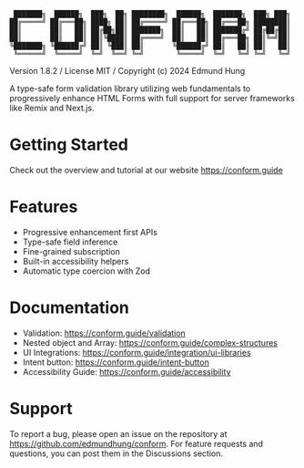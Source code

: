 ```
 ███████╗  ██████╗  ███╗  ██╗ ████████╗  ██████╗  ███████╗  ███╗ ███╗
██╔═════╝ ██╔═══██╗ ████╗ ██║ ██╔═════╝ ██╔═══██╗ ██╔═══██╗ ████████║
██║       ██║   ██║ ██╔██╗██║ ███████╗  ██║   ██║ ███████╔╝ ██╔██╔██║
██║       ██║   ██║ ██║╚████║ ██╔════╝  ██║   ██║ ██╔═══██╗ ██║╚═╝██║
╚███████╗ ╚██████╔╝ ██║ ╚███║ ██║       ╚██████╔╝ ██║   ██║ ██║   ██║
 ╚══════╝  ╚═════╝  ╚═╝  ╚══╝ ╚═╝        ╚═════╝  ╚═╝   ╚═╝ ╚═╝   ╚═╝
```

Version 1.8.2 / License MIT / Copyright (c) 2024 Edmund Hung

A type-safe form validation library utilizing web fundamentals to progressively enhance HTML Forms with full support for server frameworks like Remix and Next.js.

# Getting Started

Check out the overview and tutorial at our website https://conform.guide

# Features

- Progressive enhancement first APIs
- Type-safe field inference
- Fine-grained subscription
- Built-in accessibility helpers
- Automatic type coercion with Zod

# Documentation

- Validation: https://conform.guide/validation
- Nested object and Array: https://conform.guide/complex-structures
- UI Integrations: https://conform.guide/integration/ui-libraries
- Intent button: https://conform.guide/intent-button
- Accessibility Guide: https://conform.guide/accessibility

# Support

To report a bug, please open an issue on the repository at https://github.com/edmundhung/conform. For feature requests and questions, you can post them in the Discussions section.

